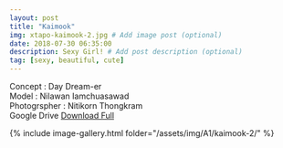```yaml
---
layout: post
title: "Kaimook"
img: xtapo-kaimook-2.jpg # Add image post (optional)
date: 2018-07-30 06:35:00
description: Sexy Girl! # Add post description (optional)
tag: [sexy, beautiful, cute]
---
```

Concept : Day Dream-er  
Model : Nilawan Iamchuasawad   
Photogrspher : Nitikorn Thongkram  
Google Drive [Download Full](http://gestyy.com/e0Gnvu)  
 
{% include image-gallery.html folder="/assets/img/A1/kaimook-2/" %}
